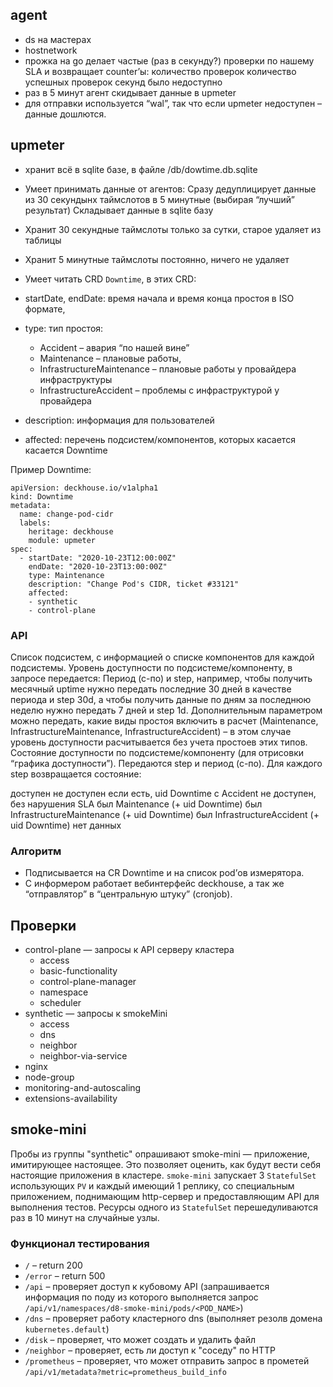 
## agent

- ds на мастерах
- hostnetwork
- прожка на go делает частые (раз в секунду?) проверки по нашему SLA и возвращает counter’ы:
количество проверок
количество успешных проверок
секунд было недоступно
- раз в 5 минут агент скидывает данные в upmeter
- для отправки используется “wal”, так что если upmeter недоступен – данные дошлются.

## upmeter

- хранит всё в sqlite базе, в файле /db/dowtime.db.sqlite

- Умеет принимать данные от агентов:
Сразу дедуплицирует данные из 30 секундынх таймслотов в 5 минутные (выбирая “лучший” результат)
Складывает данные в sqlite базу

- Хранит 30 секундные таймслоты только за сутки, старое удаляет из таблицы
- Хранит 5 минутные таймслоты постоянно, ничего не удаляет 

-  Умеет читать CRD `Downtime`, в этих CRD:
  - startDate, endDate: время начала и время конца простоя в ISO формате,
  - type: тип простоя:
    - Accident – авария “по нашей вине”
    - Maintenance – плановые работы,
    - InfrastructureMaintenance – плановые работы у провайдера инфраструктуры
    - InfrastructureAccident – проблемы с инфраструктурой у провайдера
  - description: информация для пользователей
  - affected: перечень подсистем/компонентов, которых касается касается Downtime

Пример Downtime:

```
apiVersion: deckhouse.io/v1alpha1
kind: Downtime
metadata:
  name: change-pod-cidr
  labels:
    heritage: deckhouse
    module: upmeter
spec:
  - startDate: "2020-10-23T12:00:00Z"
    endDate: "2020-10-23T13:00:00Z"
    type: Maintenance
    description: "Change Pod's CIDR, ticket #33121"
    affected:
    - synthetic
    - control-plane
```

### API

Список подсистем, с информацией о списке компонентов для каждой подсистемы.
Уровень доступности по подсистеме/компоненту, в запросе передается:
Период (с-по) и step, например,
чтобы получить месячный uptime нужно передать последние 30 дней в качестве периода и step 30d,
а чтобы получить данные по дням за последнюю неделю нужно передать 7 дней и step 1d.
Дополнительным параметром можно передать, какие виды простоя включить в расчет (Maintenance, InfrastructureMaintenance, InfrastructureAccident) – в этом случае уровень доступности расчитывается без учета простоев этих типов.
Состояние доступности по подсистеме/компоненту (для отрисовки “графика доступности”). Передаются step и период (с-по). Для каждого step возвращается состояние:


доступен
не доступен
если есть, uid Downtime с Accident
не доступен, без нарушения SLA
был Maintenance (+ uid Downtime)
был InfrastructureMaintenance (+ uid Downtime)
был InfrastructureAccident (+ uid Downtime)
нет данных


### Алгоритм

- Подписывается на CR Downtime и на список pod’ов измерятора.
- С информером работает вебинтерфейс deckhouse, а так же “отправлятор” в “центральную штуку” (cronjob).

## Проверки

- control-plane — запросы к API серверу кластера
  - access
  - basic-functionality
  - control-plane-manager
  - namespace
  - scheduler
- synthetic — запросы к smokeMini
  - access
  - dns
  - neighbor
  - neighbor-via-service
- nginx
- node-group
- monitoring-and-autoscaling
- extensions-availability

## smoke-mini

Пробы из группы "synthetic" опрашивают smoke-mini — приложение, имитирующее настоящее. Это позволяет оценить, как будут вести себя настоящие приложения в кластере. `smoke-mini` запускает 3 `StatefulSet` использующих `PV` и каждый имеющий 1 реплику, со специальным приложением, поднимающим http-сервер и предоставляющим API для выполнения тестов. Ресурсы одного из `StatefulSet` перешедуливаются раз в 10 минут на случайные узлы.

### Функционал тестирования
* `/` – return 200
* `/error` – return 500
* `/api` – проверяет доступ к кубовому API (запрашивается информация по поду из которого выполняется запрос `/api/v1/namespaces/d8-smoke-mini/pods/<POD_NAME>`)
* `/dns` – проверяет работу кластерного dns (выполняет резолв домена `kubernetes.default`)
* `/disk` – проверяет, что может создать и удалить файл
* `/neighbor` – проверяет, есть ли доступ к "соседу" по HTTP
* `/prometheus` – проверяет, что может отправить запрос в прометей `/api/v1/metadata?metric=prometheus_build_info`
